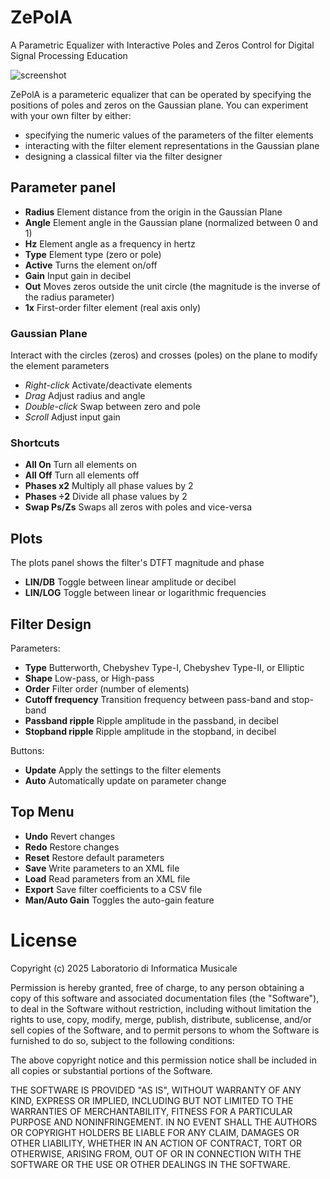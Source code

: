 # ZePolA
A Parametric Equalizer with Interactive Poles and Zeros Control for Digital Signal Processing Education

![screenshot](https://gist.githubusercontent.com/ChromaticIsobar/2478ada1946b8af2f5f49840de30de5e/raw/97c026249ea2a2fcb71cfae6ab41e8344bdafb9e/screenshot.png)

ZePolA is a parameteric equalizer that can be operated by specifying the positions of poles and zeros on the Gaussian plane. You can experiment with your own filter by either:
 - specifying the numeric values of the parameters of the filter elements
 - interacting with the filter element representations in the Gaussian plane
 - designing a classical filter via the filter designer

## Parameter panel
- **Radius** Element distance from the origin in the Gaussian Plane
- **Angle** Element angle in the Gaussian plane (normalized between 0 and 1)
- **Hz** Element angle as a frequency in hertz
- **Type** Element type (zero or pole)
- **Active** Turns the element on/off
- **Gain** Input gain in decibel
- **Out** Moves zeros outside the unit circle (the magnitude is the inverse of the radius parameter)
- **1x** First-order filter element (real axis only)

### Gaussian Plane
Interact with the circles (zeros) and crosses (poles) on the plane to modify the element parameters
 - *Right-click* Activate/deactivate elements
 - *Drag* Adjust radius and angle
 - *Double-click* Swap between zero and pole
 - *Scroll* Adjust input gain

### Shortcuts
- **All On** Turn all elements on
- **All Off** Turn all elements off
- **Phases x2** Multiply all phase values by 2
- **Phases ÷2** Divide all phase values by 2
- **Swap Ps/Zs** Swaps all zeros with poles and vice-versa

## Plots
The plots panel shows the filter's DTFT magnitude and phase
 - **LIN/DB** Toggle between linear amplitude or decibel
 - **LIN/LOG** Toggle between linear or logarithmic frequencies

## Filter Design
Parameters:
- **Type** Butterworth, Chebyshev Type-I, Chebyshev Type-II, or Elliptic
- **Shape** Low-pass, or High-pass
- **Order** Filter order (number of elements)
- **Cutoff frequency** Transition frequency between pass-band and stop-band
- **Passband ripple** Ripple amplitude in the passband, in decibel
- **Stopband ripple** Ripple amplitude in the stopband, in decibel

Buttons:
- **Update** Apply the settings to the filter elements
- **Auto** Automatically update on parameter change

## Top Menu
- **Undo** Revert changes
- **Redo** Restore changes
- **Reset** Restore default parameters
- **Save** Write parameters to an XML file
- **Load** Read parameters from an XML file
- **Export** Save filter coefficients to a CSV file
- **Man/Auto Gain** Toggles the auto-gain feature 

# License
Copyright (c) 2025 Laboratorio di Informatica Musicale

Permission is hereby granted, free of charge, to any person obtaining a copy of this software and associated documentation files (the "Software"), to deal in the Software without restriction, including without limitation the rights to use, copy, modify, merge, publish, distribute, sublicense, and/or sell copies of the Software, and to permit persons to whom the Software is furnished to do so, subject to the following conditions:

The above copyright notice and this permission notice shall be included in all copies or substantial portions of the Software.

THE SOFTWARE IS PROVIDED "AS IS", WITHOUT WARRANTY OF ANY KIND, EXPRESS OR IMPLIED, INCLUDING BUT NOT LIMITED TO THE WARRANTIES OF MERCHANTABILITY, FITNESS FOR A PARTICULAR PURPOSE AND NONINFRINGEMENT. IN NO EVENT SHALL THE AUTHORS OR COPYRIGHT HOLDERS BE LIABLE FOR ANY CLAIM, DAMAGES OR OTHER LIABILITY, WHETHER IN AN ACTION OF CONTRACT, TORT OR OTHERWISE, ARISING FROM, OUT OF OR IN CONNECTION WITH THE SOFTWARE OR THE USE OR OTHER DEALINGS IN THE SOFTWARE.
